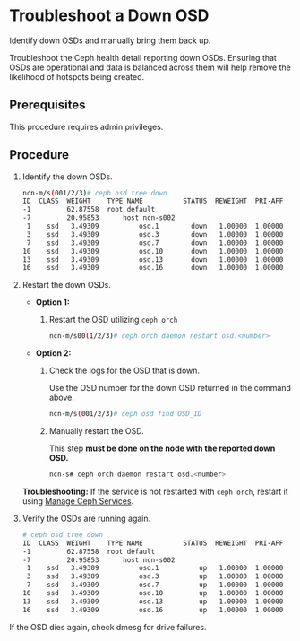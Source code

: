 # Troubleshoot a Down OSD

Identify down OSDs and manually bring them back up.

Troubleshoot the Ceph health detail reporting down OSDs. Ensuring that OSDs are operational and data is balanced across them will help remove the likelihood of hotspots being created.

## Prerequisites

This procedure requires admin privileges.

## Procedure

1. Identify the down OSDs.

    ```bash
    ncn-m/s(001/2/3)# ceph osd tree down
    ID  CLASS  WEIGHT    TYPE NAME          STATUS  REWEIGHT  PRI-AFF
    -1         62.87558  root default
    -7         20.95853      host ncn-s002
     1    ssd   3.49309          osd.1        down   1.00000  1.00000
     3    ssd   3.49309          osd.3        down   1.00000  1.00000
     7    ssd   3.49309          osd.7        down   1.00000  1.00000
    10    ssd   3.49309          osd.10       down   1.00000  1.00000
    13    ssd   3.49309          osd.13       down   1.00000  1.00000
    16    ssd   3.49309          osd.16       down   1.00000  1.00000
    ```

1. Restart the down OSDs.
   
   * **Option 1:**

     1. Restart the OSD utilizing `ceph orch`

        ```bash
        ncn-m/s00(1/2/3)# ceph orch daemon restart osd.<number>
        ```

   * **Option 2:**

     1. Check the logs for the OSD that is down.

        Use the OSD number for the down OSD returned in the command above.

        ```bash
        ncn-m/s(001/2/3)# ceph osd find OSD_ID
        ```

     2. Manually restart the OSD.

        This step **must be done on the node with the reported down OSD.**

         ```bash
         ncn-s# ceph orch daemon restart osd.<number>
         ```

    **Troubleshooting:** If the service is not restarted with `ceph orch`, restart it using [Manage Ceph Services](Manage_Ceph_Services.md).

2. Verify the OSDs are running again.

    ```bash
    # ceph osd tree down
    ID  CLASS  WEIGHT    TYPE NAME          STATUS  REWEIGHT  PRI-AFF
    -1         62.87558  root default
    -7         20.95853      host ncn-s002
     1    ssd   3.49309          osd.1          up   1.00000  1.00000
     3    ssd   3.49309          osd.3          up   1.00000  1.00000
     7    ssd   3.49309          osd.7          up   1.00000  1.00000
    10    ssd   3.49309          osd.10         up   1.00000  1.00000
    13    ssd   3.49309          osd.13         up   1.00000  1.00000
    16    ssd   3.49309          osd.16         up   1.00000  1.00000
    ```

If the OSD dies again, check dmesg for drive failures.

